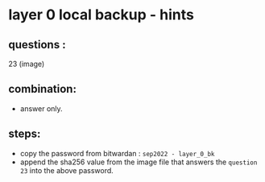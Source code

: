 # layer 0 local backup - hints 

## questions : 
23 (image)

## combination:
- answer only.

## steps: 
- copy the password from bitwardan : `sep2022 - layer_0_bk`
- append the sha256 value from the image file that answers the `question 23` into the above password.